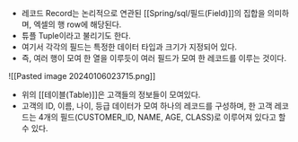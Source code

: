 - 레코드 Record는 논리적으로 연관된 [[Spring/sql/필드(Field)]]의 집합을 의미하며, 엑셀의 행 row에 해당된다. 
- 튜플 Tuple이라고 불리기도 한다.
- 여기서 각각의 필드는 특정한 데이터 타입과 크기가 지정되어 있다.
- 즉, 여러 행이 모여 한 열을 이루듯이 여러 필드가 모여 한 레코드를 이루는 것이다.
    
![[Pasted image 20240106023715.png]]

- 위의 [[테이블(Table)]]은 고객들의 정보들이 모여있다.
- 고객의 ID, 이름, 나이, 등급 데이터가 모여 하나의 레코드를 구성하며, 한 고객 레코드는 4개의 필드(CUSTOMER_ID, NAME, AGE, CLASS)로 이루어져 있다고 할 수 있다.